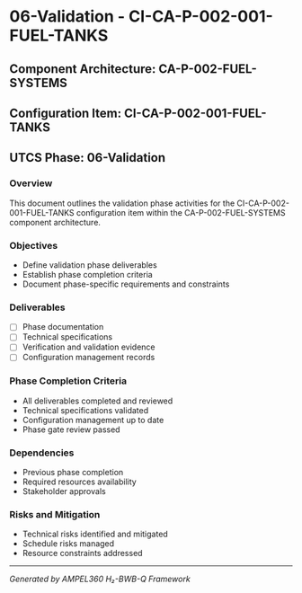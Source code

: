 # 06-Validation - CI-CA-P-002-001-FUEL-TANKS

## Component Architecture: CA-P-002-FUEL-SYSTEMS
## Configuration Item: CI-CA-P-002-001-FUEL-TANKS
## UTCS Phase: 06-Validation

### Overview
This document outlines the validation phase activities for the CI-CA-P-002-001-FUEL-TANKS configuration item within the CA-P-002-FUEL-SYSTEMS component architecture.

### Objectives
- Define validation phase deliverables
- Establish phase completion criteria
- Document phase-specific requirements and constraints

### Deliverables
- [ ] Phase documentation
- [ ] Technical specifications
- [ ] Verification and validation evidence
- [ ] Configuration management records

### Phase Completion Criteria
- All deliverables completed and reviewed
- Technical specifications validated
- Configuration management up to date
- Phase gate review passed

### Dependencies
- Previous phase completion
- Required resources availability
- Stakeholder approvals

### Risks and Mitigation
- Technical risks identified and mitigated
- Schedule risks managed
- Resource constraints addressed

---
*Generated by AMPEL360 H₂-BWB-Q Framework*
